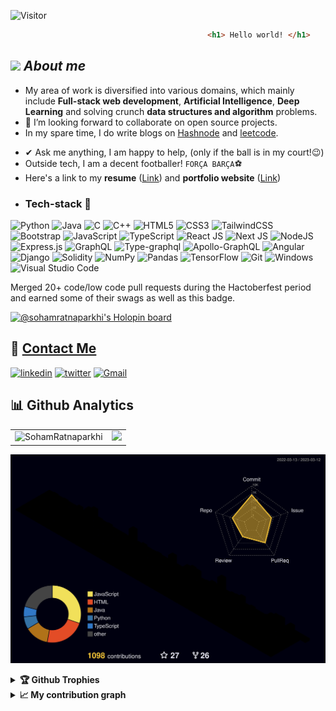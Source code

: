 ![Visitor](https://visitor-badge.laobi.icu/badge?page_id=SohamRatnaparkhi.repoName)


<!-- https://raw.githubusercontent.com/MartinHeinz/MartinHeinz/master/wave.gif 

<h1> <img src = "https://github.com/SohamRatnaparkhi/SohamRatnaparkhi/blob/main/.gif/giphy.gif" height="50"> Hello all! <img src = "https://github.com/SohamRatnaparkhi/SohamRatnaparkhi/blob/main/.gif/giphy.gif" height="50"> </h1> -->

``` html
                                     		<h1> Hello world! </h1>
```
<!-- <p align=center>
<img src="https://user-images.githubusercontent.com/92905626/194618912-b6dec2bd-7515-44f8-b70a-69e8099aeba4.gif" height="400" >
</p> -->
<!-- <h3>Soham here!</h3>  https://user-images.githubusercontent.com/92905626/167291814-f469ad75-182b-42dd-a631-c3a7df977884.jpg 
<img src="https://user-images.githubusercontent.com/92905626/194618912-b6dec2bd-7515-44f8-b70a-69e8099aeba4.gif" height="400" > -->
<!--
![image](https://user-images.githubusercontent.com/92905626/195813947-3ed0b9ef-7d83-4aba-b4b4-62924e0db510.png)
 <img src="https://media.giphy.com/media/qgQUggAC3Pfv687qPC/giphy.gif" height="140"  /> -->
<!-- ![I love coding](https://media.giphy.com/media/qgQUggAC3Pfv687qPC/giphy.gif) -->

<!-- 🔍 [Personal Portfolio website](https://sohamratnaparkhi.github.io/PersonalWebsite_SohamR/)
<br>
📑 [Personal CV](https://sohamratnaparkhi.github.io/SohamR_cv/) -->

## <img src="https://media.giphy.com/media/ObNTw8Uzwy6KQ/giphy.gif" width="30">&nbsp;***About me***

- My area of work is diversified into various domains, which mainly include **Full-stack web development**, **Artificial Intelligence**, **Deep Learning** and solving crunch **data structures and algorithm** problems. 
- 👯 I’m looking forward to collaborate on open source projects.
- In my spare time, I do write blogs on [Hashnode](https://hashnode.com/@SohamR) and [leetcode](https://leetcode.com/Soham_R/). 
<!--  - I like participating in coding contests. <br>
    <a href="https://www.codechef.com/users/soham_r">![CodeChef](https://img.shields.io/badge/CodeChef-%23964B00.svg?style=for-the-badge&logo=CodeChef&logoColor=white) </a>
    <a href="https://leetcode.com/Soham_R/">![LeetCode](https://img.shields.io/badge/LeetCode-000000?style=for-the-badge&logo=LeetCode&logoColor=#d16c06)</a>
    <a href="https://www.hackerrank.com/soham_ratnapark1">![HackerRank](https://img.shields.io/badge/-Hackerrank-2EC866?style=for-the-badge&logo=HackerRank&logoColor=white)</a> -->
- ✔ Ask me anything, I am happy to help, (only if the ball is in my court!😉)<br>
- Outside tech, I am a decent footballer! `FORÇA BARÇA`⚽
- Here's a link to my **resume** ([Link](https://drive.google.com/file/d/1IDIjbxcYRjMlUF9exNDW19och22R-f4p/view?usp=sharing)) and **portfolio website** ([Link](https://soham-r-portfolio-website.vercel.app))
- <h3> Tech-stack 📜</h3>
<!-- 	1.  Python <br>
	2.  Java <br>
	3.  C / C++ <br>
	4.  HTML, CSS, JS, Bootstrap <br>
	5.  Markdown <br>
	6.  Git and GitHub <br>
	7.  VS Code <br>
	8.  Kotlin <br> 
| General coding | ![Python](https://img.shields.io/badge/python-3670A0?style=for-the-badge&logo=python&logoColor=ffdd54) | ![Java](https://img.shields.io/badge/java-%23ED8B00.svg?style=for-the-badge&logo=java&logoColor=white)| ![C++](https://img.shields.io/badge/c++-%2300599C.svg?style=for-the-badge&logo=c%2B%2B&logoColor=white)|![C](https://img.shields.io/badge/-%2300599C.svg?style=for-the-badge&logo=c&logoColor=white)|
|:---|:---:|:---:|:----:|:--------:|
| **Web Dev.**| ![HTML5](https://img.shields.io/badge/html5-%23E34F26.svg?style=for-the-badge&logo=html5&logoColor=white) | ![CSS3](https://img.shields.io/badge/css3-%231572B6.svg?style=for-the-badge&logo=css3&logoColor=white) |![Bootstrap](https://img.shields.io/badge/bootstrap-%23563D7C.svg?style=for-the-badge&logo=bootstrap&logoColor=white)|![JavaScript](https://img.shields.io/badge/javascript-%23323330.svg?style=for-the-badge&logo=javascript&logoColor=%23F7DF1E)|
|**AI/ ML**|![NumPy](https://img.shields.io/badge/numpy-%23013243.svg?style=for-the-badge&logo=numpy&logoColor=white)|![Pandas](https://img.shields.io/badge/pandas-%23150458.svg?style=for-the-badge&logo=pandas&logoColor=white)|![TensorFlow](https://img.shields.io/badge/TensorFlow-%23FF6F00.svg?style=for-the-badge&logo=TensorFlow&logoColor=white)|![scikit-learn](https://img.shields.io/badge/scikit--learn-%23F7931E.svg?style=for-the-badge&logo=scikit-learn&logoColor=white)|
|**Others**| ![Git](https://img.shields.io/badge/git-%23F05033.svg?style=for-the-badge&logo=git&logoColor=white) | ![Windows](https://img.shields.io/badge/Windows-0078D6?style=for-the-badge&logo=windows&logoColor=white) |![Linux](https://img.shields.io/badge/Ubuntu-E95420?style=for-the-badge&logo=ubuntu&logoColor=white)|![Visual Studio Code](https://img.shields.io/badge/Visual%20Studio%20Code-0078d7.svg?style=for-the-badge&logo=visual-studio-code&logoColor=white)
-->

![Python](https://img.shields.io/badge/python-3670A0?style=for-the-badge&logo=python&logoColor=ffdd54)
![Java](https://img.shields.io/badge/java-%23ED8B00.svg?style=for-the-badge&logo=java&logoColor=white)
![C](https://img.shields.io/badge/c-%2300599C.svg?style=for-the-badge&logo=c&logoColor=white)
![C++](https://img.shields.io/badge/c++-%2300599C.svg?style=for-the-badge&logo=c%2B%2B&logoColor=white)
![HTML5](https://img.shields.io/badge/html5-%23E34F26.svg?style=for-the-badge&logo=html5&logoColor=white)
![CSS3](https://img.shields.io/badge/css3-%231572B6.svg?style=for-the-badge&logo=css3&logoColor=white)
![TailwindCSS](https://img.shields.io/badge/tailwindcss-%2338B2AC.svg?style=for-the-badge&logo=tailwind-css&logoColor=white)
![Bootstrap](https://img.shields.io/badge/bootstrap-%23563D7C.svg?style=for-the-badge&logo=bootstrap&logoColor=white)
![JavaScript](https://img.shields.io/badge/javascript-%23323330.svg?style=for-the-badge&logo=javascript&logoColor=%23F7DF1E)
![TypeScript](https://img.shields.io/badge/typescript-%23007ACC.svg?style=for-the-badge&logo=typescript&logoColor=white)
![React JS](https://img.shields.io/badge/React.js-20232A?style=for-the-badge&logo=react&logoColor=61DAFB) 
![Next JS](https://img.shields.io/badge/Next.JS-black?style=for-the-badge&logo=next.js&logoColor=white) 
![NodeJS](https://img.shields.io/badge/node.js-6DA55F?style=for-the-badge&logo=node.js&logoColor=white)
![Express.js](https://img.shields.io/badge/express.js-%23404d59.svg?style=for-the-badge&logo=express&logoColor=%2361DAFB)
![GraphQL](https://img.shields.io/badge/-GraphQL-E10098?style=for-the-badge&logo=graphql&logoColor=white)
![Type-graphql](https://img.shields.io/badge/-TypeGraphQL-%23C04392?style=for-the-badge)
![Apollo-GraphQL](https://img.shields.io/badge/-ApolloGraphQL-311C87?style=for-the-badge&logo=apollo-graphql)
![Angular](https://img.shields.io/badge/angular-%23DD0031.svg?style=for-the-badge&logo=angular&logoColor=white)
![Django](https://img.shields.io/badge/django-%23092E20.svg?style=for-the-badge&logo=django&logoColor=white)
![Solidity](https://img.shields.io/badge/Solidity-%23363636.svg?style=for-the-badge&logo=solidity&logoColor=white)
![NumPy](https://img.shields.io/badge/numpy-%23013243.svg?style=for-the-badge&logo=numpy&logoColor=white)
![Pandas](https://img.shields.io/badge/pandas-%23150458.svg?style=for-the-badge&logo=pandas&logoColor=white)
![TensorFlow](https://img.shields.io/badge/TensorFlow-%23FF6F00.svg?style=for-the-badge&logo=TensorFlow&logoColor=white)
![Git](https://img.shields.io/badge/git-%23F05033.svg?style=for-the-badge&logo=git&logoColor=white)
![Windows](https://img.shields.io/badge/Windows-0078D6?style=for-the-badge&logo=windows&logoColor=white)
![Visual Studio Code](https://img.shields.io/badge/Visual%20Studio%20Code-0078d7.svg?style=for-the-badge&logo=visual-studio-code&logoColor=white)

Merged 20+ code/low code pull requests during the Hactoberfest period and earned some of their swags as well as this badge.

 [![@sohamratnaparkhi's Holopin board](https://holopin.me/sohamratnaparkhi)](https://holopin.io/@sohamratnaparkhi)

## 🔗 [Contact Me](http://linkfree.eddiehub.org/SohamRatnaparkhi)

[![linkedin](https://img.shields.io/badge/linkedin-0A66C2?style=for-the-badge&logo=linkedin&logoColor=white)](https://www.linkedin.com/in/soham-ratnaparkhi-3a3775ab/)
[![twitter](https://img.shields.io/badge/twitter-1DA1F2?style=for-the-badge&logo=twitter&logoColor=white)](https://twitter.com/SohamR_7113)
<a href="soham.ratnaparkhi@gmail.com">![Gmail](https://img.shields.io/badge/Gmail-D14836?style=for-the-badge&logo=gmail&logoColor=white)</a>


## 📊 Github Analytics
 <table>
  <tr>
   
<td><img src="https://github-readme-streak-stats.herokuapp.com/?user=SohamRatnaparkhi&theme=nightowl" alt="SohamRatnaparkhi"/>
    <td><img src="https://github-readme-stats.vercel.app/api?username=SohamRatnaparkhi&count_private=true&show_icons=true&theme=nightowl" /></td>
  </tr>
</table>


 <!-- <p align="center">
	  <img src="https://github-readme-stats.vercel.app/api/top-langs?username=SohamRatnaparkhi&langs_count=10&show_icons=true&locale=en&layout=compact&theme=algolia" alt="SohamRatnaparkhi" height="192px" width="600px"/>
  <br/>
  <b>Note:</b> Top languages is only a metric of the languages my public code consists of and doesn't reflect experience or skill level. -->
  </p> 
  
![](./profile-3d-contrib/profile-night-rainbow.svg)

<details>
   <summary><b>🏆 Github Trophies</b></summary>
<br>

[![trophy](https://github-profile-trophy.vercel.app/?username=SohamRatnaparkhi&theme=onedark&row=1&column=7&margin-w=30)](https://github.com/ryo-ma/github-profile-trophy)
</details>
<details>
  <summary><b>📈 My contribution graph </b></summary>
  <br/>
  
   <a href="https://github.com/SohamRatnaparkhi"><img alt="SohamRatnaparkhi's Activity Graph" src="https://activity-graph.herokuapp.com/graph?username=SohamRatnaparkhi&custom_title=SohamRatnaparkhi's%20Contribution%20Graph&theme=react-dark" /></a>
  <br/> 
</details>

